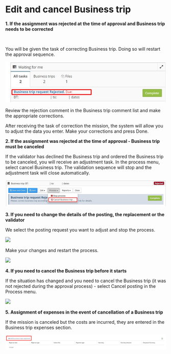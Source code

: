# Edit and cancel Business trip

**1. If the assignment was rejected at the time of approval and Business trip needs to be corrected**

**‌**

You will be given the task of correcting Business trip. Doing so will restart the approval sequence.

![](../../.gitbook/assets/nomer9.jpg)

Review the rejection comment in the Business trip comment list and make the appropriate corrections.

After receiving the task of correction the mission, the system will allow you to adjust the data you enter. Make your corrections and press Done.

**2. If the assignment was rejected at the time of approval - Business trip must be canceled**

If the validator has declined the Business trip and ordered the Business trip to be canceled, you will receive an adjustment task. In the process menu, select cancel Business trip. The validation sequence will stop and the adjustment task will close automatically.

![](../../.gitbook/assets/nomer11.jpg)

**3. If you need to change the details of the posting, the replacement or the validator**

We select the posting request you want to adjust and stop the process.

![](https://lh4.googleusercontent.com/3tV7pRVJbVJbM\_ZiSD1DYVmGa-xrEv0bFZqFu0q9ihHofJkc1THS9\_ZM4vNXIrNwlLLjywm40ZnnRfdMT28DQmyYcWc4WgFjHNUsl0LCIuti-0T1QZsevMp0Oi32ZauucfarpS4)

Make your changes and restart the process.

![](https://lh3.googleusercontent.com/jItk8XuUaLQukrnUTV\_lHQNEN40J55IuDFE43AI8K3TX7lySFFsj76NmaQq5oyCkF5yUx8Q4AZ23fWyfUkrNDoeq0f0ZnFayfpB9MF1KIhmLQ5Ec3CxCLYpBnrrWN3Huo3F64EE)

**4. If you need to cancel the Business trip before it starts**

If the situation has changed and you need to cancel the Business trip (it was not rejected during the approval process) - select Cancel posting in the Process menu.

![](https://lh5.googleusercontent.com/D22OfBcULAm8g-c3qXHG3N24sO3BsDCNjkYbtCAD70upay8OW1e3dOWZK7ccsfGZHEVD8vuTK8QjWjMHfv4PzB95l\_jWGIRbXkIbsKLTXgYMmVSb5cVDhVPtdMJHjnVctA23OBk)

**5. Assignment of expenses in the event of cancellation of a Business trip**

If the mission is canceled but the costs are incurred, they are entered in the Business trip expenses section.

![](../../.gitbook/assets/nomer18.jpg)







